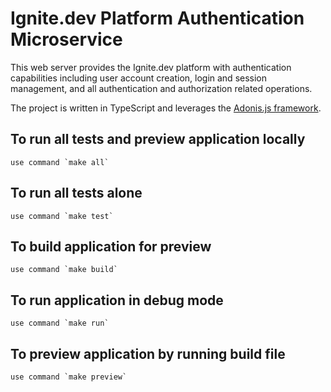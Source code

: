 # Ignite.dev Platform Authentication Microservice

This web server provides the Ignite.dev platform  with authentication capabilities including user account creation, login and session management, and all authentication and authorization related operations.


The project is written in TypeScript and leverages the [Adonis.js framework](https://adonisjs.com/).


## To run all tests and preview application locally

    use command `make all`

## To run all tests alone

    use command `make test`

## To build application for preview

    use command `make build`

## To run application in debug mode

    use command `make run`

## To preview application by running build file

    use command `make preview`